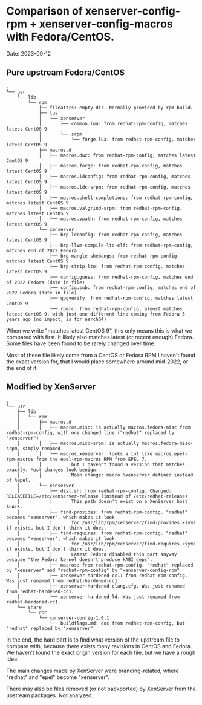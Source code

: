 # Comparison of xenserver-config-rpm + xenserver-config-macros with Fedora/CentOS.

Date: 2023-09-12

## Pure upstream Fedora/CentOS

```
.
└── usr
    └── lib
        └── rpm
            ├── fileattrs: empty dir. Normally provided by rpm-build.
            ├── lua
            │   └── xenserver
            │       ├── common.lua: from redhat-rpm-config, matches latest CentOS 9
            │       └── srpm
            │           └── forge.lua: from redhat-rpm-config, matches latest CentOS 9
            ├── macros.d
            │   ├── macros.dwz: from redhat-rpm-config, matches latest CentOS 9
            │   ├── macros.forge: from redhat-rpm-config, matches latest CentOS 9
            │   ├── macros.ldconfig: from redhat-rpm-config, matches latest CentOS 9
            │   ├── macros.ldc-srpm: from redhat-rpm-config, matches latest CentOS 9
            │   ├── macros.shell-completions: from redhat-rpm-config, matches latest CentOS 9
            │   ├── macros.valgrind-srpm: from redhat-rpm-config, matches latest CentOS 9
            │   └── macros.vpath: from redhat-rpm-config, matches latest CentOS 9
            └── xenserver
                ├── brp-ldconfig: from redhat-rpm-config, matches latest CentOS 9
                ├── brp-llvm-compile-lto-elf: from redhat-rpm-config, matches end of 2022 Fedora
                ├── brp-mangle-shebangs: from redhat-rpm-config, matches latest CentOS 9
                ├── brp-strip-lto: from redhat-rpm-config, matches latest CentOS 9
                ├── config.guess: from redhat-rpm-config, matches end of 2022 Fedora (date in file)
                ├── config.sub: from redhat-rpm-config, matches end of 2022 Fedora (date in file)
                ├── gpgverify: from redhat-rpm-config, matches latest CentOS 9
                └── rpmrc: from redhat-rpm-config, almost matches latest CentOS 9, with just one different line coming from Fedora 3 years ago (no impact, is for aarch64)
```

When we write "matches latest CentOS 9", this only means this is what we compared with first.
It likely also matches latest (or recent enough) Fedora. Some files have been found to be rarely changed over time.

Most of these file likely come from a CentOS or Fedora RPM I haven't found the exact version for,
that I would place somewhere around mid-2022, or the end of it.

## Modified by XenServer

```
.
└── usr
    ├── lib
    │   └── rpm
    │       ├── macros.d
    │       │   ├── macros.misc: is actually macros.fedora-misc from redhat-rpm-config, with one changed line ("redhat" replaced by "xenserver")
    │       │   ├── macros.misc-srpm: is actually macros.fedora-misc-srpm, simply renamed
    │       │   └── macros.xenserver: looks a lot like macros.epel-rpm-macros from the epel-rpm-macros RPM from EPEL 7,
    │       │           but I haven't found a version that matches exactly. Most changes look benign.
    │       │           Main change: macro %xenserver defined instead of %epel.
    │       └── xenserver
    │           ├── dist.sh: from redhat-rpm-config. Changed: RELEASEFILE=/etc/xenserver-release (instead of /etc/redhat-release)
    │           │       This path doesn't exist on a XenServer host AFAIK.
    │           ├── find-provides: from redhat-rpm-config. "redhat" becomes "xenserver", which makes it look
    │           │       for /usr/lib/rpm/xenserver/find-provides.ksyms if exists, but I don't think it does.
    │           ├── find-requires: from redhat-rpm-config. "redhat" becomes "xenserver", which makes it look
    │           │       for /usr/lib/rpm/xenserver/find-requires.ksyms if exists, but I don't think it does.
    │           │       Latest Fedora disabled this part anyway because "the Fedora kernel doesn't produce kABI deps".
    │           ├── macros: from redhat-rpm-config. "redhat" replaced by "xenserver" and "redhat-rpm-config" by "xenserver-config-rpm"
    │           ├── xenserver-hardened-cc1: from redhat-rpm-config. Was just renamed from redhat-hardened-cc1.
    │           ├── xenserver-hardened-clang.cfg. Was just renamed from redhat-hardened-cc1.
    │           └── xenserver-hardened-ld. Was just renamed from redhat-hardened-cc1.
    └── share
        └── doc
            └── xenserver-config-1.0.1
                └── buildflags.md: doc from redhat-rpm-config, but "redhat" replaced by "xenserver"
```

In the end, the hard part is to find what version of the upstream file to compare with,
because there exists many revisions in CentOS and Fedora. We haven't found the exact origin version
for each file, but we have a rough idea.

The main changes made by XenServer were branding-related, where "redhat" and "epel" become "xenserver".

There may also be files removed (or not backported) by XenServer from the upstream packages. Not analyzed.

